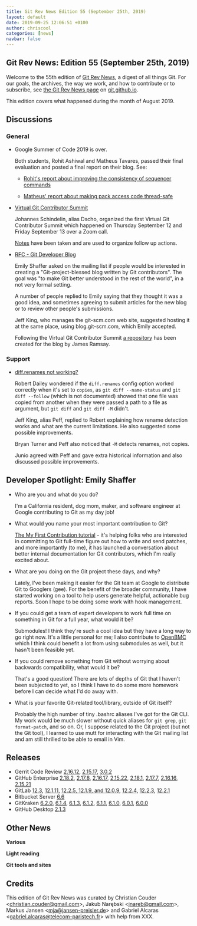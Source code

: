 ```yaml
---
title: Git Rev News Edition 55 (September 25th, 2019)
layout: default
date: 2019-09-25 12:06:51 +0100
author: chriscool
categories: [news]
navbar: false
---
```


## Git Rev News: Edition 55 (September 25th, 2019)

Welcome to the 55th edition of [Git Rev News](https://git.github.io/rev_news/rev_news/),
a digest of all things Git. For our goals, the archives, the way we work, and how to contribute or to
subscribe, see [the Git Rev News page](https://git.github.io/rev_news/rev_news/) on [git.github.io](http://git.github.io).

This edition covers what happened during the month of August 2019.

## Discussions

### General

* Google Summer of Code 2019 is over.

  Both students, Rohit Ashiwal and Matheus Tavares, passed their final evaluation
  and posted a final report on their blog. See:

  * [Rohit's report about improving the consistency of sequencer commands](https://rashiwal.me/2019/final-report/)

  * [Matheus' report about making pack access code thread-safe](https://matheustavares.gitlab.io/posts/gsoc-final-report)

* [Virtual Git Contributor Summit](https://public-inbox.org/git/nycvar.QRO.7.76.6.1907031429420.44@tvgsbejvaqbjf.bet/)

  Johannes Schindelin, alias Dscho, organized the first Virtual Git
  Contributor Summit which happened on Thursday September 12 and
  Friday September 13 over a Zoom call.

  [Notes](https://docs.google.com/document/d/1Yp6tz_JgUYjoofTDogtosLsdykwiAyYu9yM42yTuFA4/edit)
  have been taken and are used to organize follow up actions.

* [RFC - Git Developer Blog](https://public-inbox.org/git/20190806014935.GA26909@google.com/)

  Emily Shaffer asked on the mailing list if people would be
  interested in creating a "Git-project-blessed blog written by Git
  contributors". The goal was "to make Git better understood in the
  rest of the world", in a not very formal setting.

  A number of people replied to Emily saying that they thought it was
  a good idea, and sometimes agreeing to submit articles for the new
  blog or to review other people's submissions.

  Jeff King, who manages the git-scm.com web site, suggested hosting it
  at the same place, using blog.git-scm.com, which Emily accepted.

  Following the Virtual Git Contributor Summit
  [a repository](https://gitlab.com/git-scm/blog/)
  has been created for the blog by James Ramsay.

<!---
### Reviews
-->

### Support

* [diff.renames not working?](https://public-inbox.org/git/CAHd499BT35jvPtsuD9gfJB0HJ=NxtzyQOaiD7-=sHJbFYhphpg@mail.gmail.com/)

  Robert Dailey wondered if the `diff.renames` config option worked
  correctly when it's set to `copies`, as `git diff --name-status` and
  `git diff --follow` (which is not documented) showed that one file
  was copied from another when they were passed a path to a file as
  argument, but `git diff` and `git diff -M` didn't.

  Jeff King, alias Peff, replied to Robert explaining how rename
  detection works and what are the current limitations. He also
  suggested some possible improvements.

  Bryan Turner and Peff also noticed that `-M` detects renames, not
  copies.

  Junio agreed with Peff and gave extra historical information and
  also discussed possible improvements.

## Developer Spotlight: Emily Shaffer

* Who are you and what do you do?

  I'm a California resident, dog mom, maker, and software engineer at
  Google contributing to Git as my day job!

* What would you name your most important contribution to Git?

  [The My First Contribution tutorial](https://git-scm.com/docs/MyFirstContribution.html) -
  it's helping folks who are interested in committing to Git full-time
  figure out how to write and send patches, and more importantly (to
  me), it has launched a conversation about better internal
  documentation for Git contributors, which I'm really excited about.

* What are you doing on the Git project these days, and why?

  Lately, I've been making it easier for the Git team at Google to
  distribute Git to Googlers (gee). For the benefit of the broader
  community, I have started working on a tool to help users generate
  helpful, actionable bug reports. Soon I hope to be doing some work
  with hook management.

* If you could get a team of expert developers to work full time on
  something in Git for a full year, what would it be?

  Submodules! I think they're such a cool idea but they have a long
  way to go right now. It's a little personal for me; I also
  contribute to [OpenBMC](https://openbmc.org) which I think could benefit a
  lot from using submodules as well, but it hasn't been feasible yet.

* If you could remove something from Git without worrying about
  backwards compatibility, what would it be?

  That's a good question! There are lots of depths of Git that I
  haven't been subjected to yet, so I think I have to do some more
  homework before I can decide what I'd do away with.

* What is your favorite Git-related tool/library, outside of Git itself?

  Probably the high number of tiny .bashrc aliases I've got for the
  Git CLI. My work would be much slower without quick aliases for
  `git grep`, `git format-patch`, and so on. Or, I suppose related to the
  Git project (but not the Git tool), I learned to use mutt for
  interacting with the Git mailing list and am still thrilled to be
  able to email in Vim.


## Releases

+ Gerrit Code Review [2.16.12](https://www.gerritcodereview.com/2.16.html#21612),
[2.15.17](https://www.gerritcodereview.com/2.15.html#21517),
[3.0.2](https://www.gerritcodereview.com/3.0.html#302)
+ GitHub Enterprise [2.18.2](https://enterprise.github.com/releases/2.18.2/notes),
[2.17.8](https://enterprise.github.com/releases/2.17.8/notes),
[2.16.17](https://enterprise.github.com/releases/2.16.17/notes),
[2.15.22](https://enterprise.github.com/releases/2.15.22/notes),
[2.18.1](https://enterprise.github.com/releases/2.18.1/notes),
[2.17.7](https://enterprise.github.com/releases/2.17.7/notes),
[2.16.16](https://enterprise.github.com/releases/2.16.16/notes),
[2.15.21](https://enterprise.github.com/releases/2.15.21/notes)
+ GitLab [12.3](https://about.gitlab.com/2019/09/22/gitlab-12-3-released/),
[12.1.11](https://about.gitlab.com/2019/09/19/gitlab-12-1-11-released/),
[12.2.5, 12.1.9, and 12.0.9](https://about.gitlab.com/2019/09/10/critical-security-release-gitlab-12-dot-2-dot-5-released/),
[12.2.4](https://about.gitlab.com/2019/09/02/gitlab-12-2-4-released/),
[12.2.3](https://about.gitlab.com/2019/08/29/security-release-gitlab-12-dot-2-dot-3-released/),
[12.2.1](https://about.gitlab.com/2019/08/23/gitlab-12-2-1-released/)
+ Bitbucket Server [6.6](https://confluence.atlassian.com/bitbucketserver/bitbucket-server-release-notes-872139866.html)
+ GitKraken [6.2.0](https://support.gitkraken.com/release-notes/current),
[6.1.4](https://support.gitkraken.com/release-notes/current),
[6.1.3](https://support.gitkraken.com/release-notes/current),
[6.1.2](https://support.gitkraken.com/release-notes/current),
[6.1.1](https://support.gitkraken.com/release-notes/current),
[6.1.0](https://support.gitkraken.com/release-notes/current),
[6.0.1](https://support.gitkraken.com/release-notes/current),
[6.0.0](https://support.gitkraken.com/release-notes/current)
+ GitHub Desktop [2.1.3](https://desktop.github.com/release-notes/)

## Other News

__Various__


__Light reading__
<br>

__Git tools and sites__


## Credits

This edition of Git Rev News was curated by
Christian Couder &lt;<christian.couder@gmail.com>&gt;,
Jakub Narębski &lt;<jnareb@gmail.com>&gt;,
Markus Jansen &lt;<mja@jansen-preisler.de>&gt; and
Gabriel Alcaras &lt;<gabriel.alcaras@telecom-paristech.fr>&gt;
with help from XXX.
